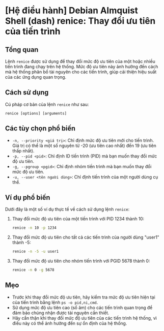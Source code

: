 # [Hệ điều hành] Debian Almquist Shell (dash) renice: Thay đổi ưu tiên của tiến trình

## Tổng quan
Lệnh `renice` được sử dụng để thay đổi mức độ ưu tiên của một hoặc nhiều tiến trình đang chạy trên hệ thống. Mức độ ưu tiên này ảnh hưởng đến cách mà hệ thống phân bổ tài nguyên cho các tiến trình, giúp cải thiện hiệu suất của các ứng dụng quan trọng.

## Cách sử dụng
Cú pháp cơ bản của lệnh `renice` như sau:
```
renice [options] [arguments]
```

## Các tùy chọn phổ biến
- `-n, --priority <giá trị>`: Chỉ định mức độ ưu tiên mới cho tiến trình. Giá trị có thể là một số nguyên từ -20 (ưu tiên cao nhất) đến 19 (ưu tiên thấp nhất).
- `-p, --pid <pid>`: Chỉ định ID tiến trình (PID) mà bạn muốn thay đổi mức độ ưu tiên.
- `-g, --pgroup <pgid>`: Chỉ định nhóm tiến trình mà bạn muốn thay đổi mức độ ưu tiên.
- `-u, --user <tên người dùng>`: Chỉ định tiến trình của một người dùng cụ thể.

## Ví dụ phổ biến
Dưới đây là một số ví dụ thực tế về cách sử dụng lệnh `renice`:

1. Thay đổi mức độ ưu tiên của một tiến trình với PID 1234 thành 10:
   ```bash
   renice -n 10 -p 1234
   ```

2. Thay đổi mức độ ưu tiên cho tất cả các tiến trình của người dùng "user1" thành -5:
   ```bash
   renice -n -5 -u user1
   ```

3. Thay đổi mức độ ưu tiên cho nhóm tiến trình với PGID 5678 thành 0:
   ```bash
   renice -n 0 -g 5678
   ```

## Mẹo
- Trước khi thay đổi mức độ ưu tiên, hãy kiểm tra mức độ ưu tiên hiện tại của tiến trình bằng lệnh `ps -o pid,ni,cmd`.
- Sử dụng mức độ ưu tiên cao (số âm) cho các tiến trình quan trọng để đảm bảo chúng nhận được tài nguyên cần thiết.
- Hãy cẩn thận khi thay đổi mức độ ưu tiên của các tiến trình hệ thống, vì điều này có thể ảnh hưởng đến sự ổn định của hệ thống.